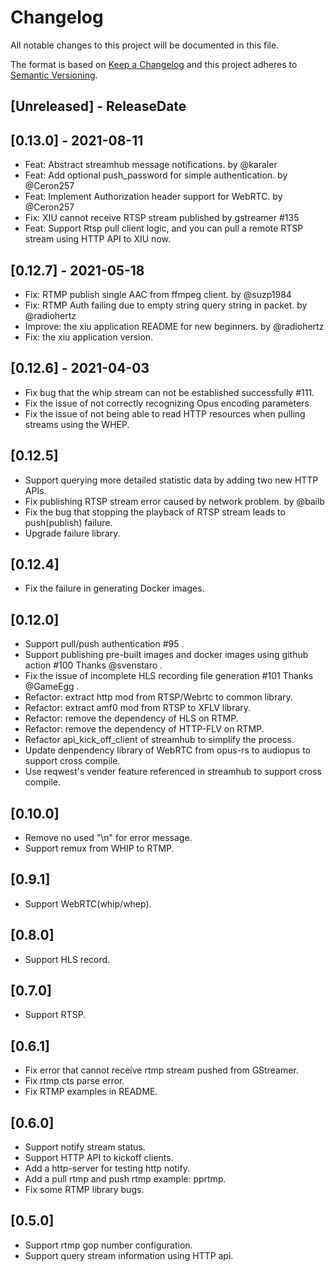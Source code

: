 # Changelog

All notable changes to this project will be documented in this file.

The format is based on [Keep a Changelog](http://keepachangelog.com/)
and this project adheres to [Semantic Versioning](http://semver.org/).

<!-- next-header -->

## [Unreleased] - ReleaseDate

## [0.13.0] - 2021-08-11
- Feat: Abstract streamhub message notifications.  by @karaler 
- Feat: Add optional push_password for simple authentication. by @Ceron257 
- Feat: Implement Authorization header support for WebRTC. by @Ceron257 
- Fix: XIU cannot receive RTSP stream published by gstreamer #135
- Feat: Support Rtsp pull client logic, and you can pull a remote RTSP stream using HTTP API to XIU now.

## [0.12.7] - 2021-05-18
- Fix: RTMP publish single AAC from ffmpeg client.  by @suzp1984
- Fix: RTMP Auth failing due to empty string query string in packet. by @radiohertz
- Improve: the xiu application README for new beginners. by @radiohertz
- Fix: the xiu application version.

## [0.12.6] - 2021-04-03
- Fix bug that the whip stream can not be established successfully #111.
- Fix the issue of not correctly recognizing Opus encoding parameters.
- Fix the issue of not being able to read HTTP resources when pulling streams using the WHEP.

## [0.12.5]
- Support querying more detailed statistic data by adding two new HTTP APIs.
- Fix publishing RTSP stream error caused by network problem. by @bailb
- Fix the bug that stopping the playback of RTSP stream leads to push(publish) failure.
- Upgrade failure library.

## [0.12.4]
- Fix the failure in generating Docker images.

## [0.12.0]
- Support pull/push authentication #95 .
- Support publishing pre-built images and docker images using github action #100 Thanks @svenstaro .
- Fix the issue of incomplete HLS recording file generation #101 Thanks @GameEgg .
- Refactor: extract http mod from RTSP/Webrtc to common library.
- Refactor: extract amf0 mod from RTSP to XFLV library.
- Refactor: remove the dependency of HLS on RTMP.
- Refactor: remove the dependency of HTTP-FLV on RTMP.
- Refactor api_kick_off_client of streamhub to simplify the process.
- Update denpendency library of WebRTC from opus-rs to audiopus to support cross compile.
- Use reqwest's vender feature referenced in streamhub to support cross compile.

## [0.10.0]
- Remove no used "\n" for error message.
- Support remux from WHIP to RTMP.

## [0.9.1]
- Support WebRTC(whip/whep).

## [0.8.0]
- Support HLS record.

## [0.7.0]
- Support RTSP.

## [0.6.1]
- Fix error that cannot receive rtmp stream pushed from GStreamer.
- Fix rtmp cts parse error.
- Fix RTMP examples in README.

## [0.6.0]
- Support notify stream status.
- Support HTTP API to kickoff clients.
- Add a http-server for testing http notify.
- Add a pull rtmp and push rtmp example: pprtmp.
- Fix some RTMP library bugs.

## [0.5.0]
- Support rtmp gop number configuration.
- Support query stream information using HTTP api.



